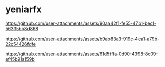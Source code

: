 # yeniarfx

https://github.com/user-attachments/assets/90aa42f1-fe55-47b1-bec1-56335bb8d868



https://github.com/user-attachments/assets/b9ab83a3-919c-4ea1-a79b-22c54426fdfe



https://github.com/user-attachments/assets/61d5fffa-0d90-4398-8c09-ef45b91a159b

